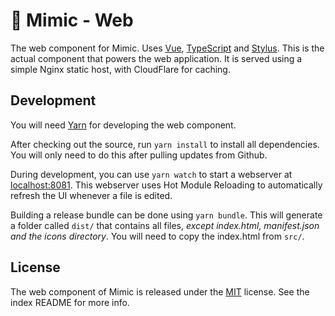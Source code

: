 # :iphone: Mimic - Web

The web component for Mimic. Uses [Vue](https://vuejs.org), [TypeScript](https://www.typescriptlang.org) and [Stylus](http://stylus-lang.com). This is the actual component that powers the web application. It is served using a simple Nginx static host, with CloudFlare for caching.

## Development

You will need [Yarn](https://yarnpkg.com/lang/en/) for developing the web component.

After checking out the source, run `yarn install` to install all dependencies. You will only need to do this after pulling updates from Github.

During development, you can use `yarn watch` to start a webserver at [localhost:8081](http://localhost:8081). This webserver uses Hot Module Reloading to automatically refresh the UI whenever a file is edited.

Building a release bundle can be done using `yarn bundle`. This will generate a folder called `dist/` that contains all files, _except index.html, manifest.json and the icons directory_. You will need to copy the index.html from `src/`.

## License

The web component of Mimic is released under the [MIT](https://github.com/molenzwiebel/Mimic/blob/master/LICENSE) license. See the index README for more info.
